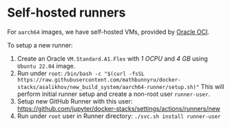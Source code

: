 # Self-hosted runners

For `aarch64` images, we have self-hosted VMs, provided by [Oracle OCI](https://www.oracle.com/cloud/).

To setup a new runner:

1. Create an Oracle `VM.Standard.A1.Flex` with _1 OCPU_ and _4 GB_ using `Ubuntu 22.04` image.
2. Run under `root`: `/bin/bash -c "$(curl -fsSL https://raw.githubusercontent.com/mathbunnyru/docker-stacks/asalikhov/new_build_system/aarch64-runner/setup.sh)"`
   This will perform initial runner setup and create a non-root user `runner-user`.
3. Setup new GitHub Runner with this user: <https://github.com/jupyter/docker-stacks/settings/actions/runners/new>
4. Run under `root` user in Runner directory: `./svc.sh install runner-user`

